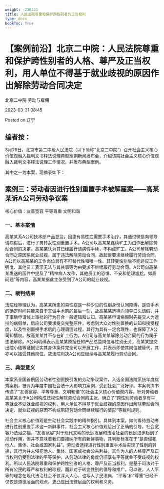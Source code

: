 ```yaml
---
weight: -230331
title: 人民法院尊重和保护跨性别者的正当权利
type: docs
bookToc: True
---
```


# 【案例前沿】北京二中院：人民法院尊重和保护跨性别者的人格、尊严及正当权利，用人单位不得基于就业歧视的原因作出解除劳动合同决定

北京二中院 劳动与雇佣

2023-03-31 08:45

Posted on 辽宁


## 编者按：

3月29日，北京市第二中级人民法院（以下简称“北京二中院”）召开社会主义核心价值观融入裁判文书释法说理典型案例新闻发布会，介绍该院社会主义核心价值观融入裁判文书释法说理工作情况，并发布典型案例。

其中之一为本案，现摘录如下：

## 案例三：劳动者因进行性别重置手术被解雇案——高某某诉A公司劳动争议案

核心价值：友善宽容 平等尊重 文明和谐

### 一、基本案情

高某某系A公司技术部产品总监，因患有易性症需要手术治疗，其通过微信向领导请病假后，进行了男转女性别重置手术。A公司以高某某连续旷工为由作出解除劳动合同的决定。高某某认为其已经履行请病假手续，不构成旷工，A公司解除劳动合同之原因系就业歧视，属于违法解除劳动合同，故起诉要求继续履行劳动合同。A公司以高某某的工作岗位具有不可替代性和唯一性、其转变性别后不能适应工作强度、其他员工表示无法与其共事等为由要求不继续履行劳动合同。A公司向高某某发送的函件中提及了“精神病人发作，其他员工的恐惧、不安和伦理尴尬，如厕问题”等内容，高某某据此主张受到了A公司的就业歧视。

### 二、裁判结果

法院经审理认为，高某某所患的易性症是一种少见的性别身份认同障碍，是否手术的确定时间只能来自于其做手术前的最后一刻，故高某某选择向领导口头请假，并于事后申请线上审批的行为符合一般逻辑和认知。高某某申请病假时先提交人为遮挡的病假单，后应公司要求提交完整原件，考虑到大众对性别置换的认知和接受程度，以及性别置换手术后的心理调适过程，其行为具有一定合理性，也保障了A公司知情权。故高某某并不存在旷工行为，A公司与高某某解除劳动合同的行为属于违法解除。A公司明确表示高某某原担任的产品总监岗位与性别无关，高某某提交出院小结等证据证实其身体条件完全可以开展工作，并表示即使其岗位被替代，其亦可以接受其他岗位。故法院判决A公司应继续与高某某履行劳动合同。

### 三、典型意义

本案系全国首例因劳动者性别置换引发的劳动争议案件，入选全国法院系统年度优秀案例，被评为年度中国社会法十大影响力案例，受到社会广泛好评。本案判决书传递了“友善宽容、平等尊重、文明和谐”的社会主义核心价值观内容，针对劳动者高某某关于A公司构成歧视性解除劳动合同的主张，确立了“跨性别劳动者享有平等就业不受就业歧视的权利、用人单位不得基于就业歧视的原因作出解除劳动合同决定、就业歧视的原因不构成阻碍劳动合同继续履行的情形”等裁判规则。

社会主义核心价值观是生动社会实践中的精神指引。具体到本案，如何看待劳动者进行性别重置手术这一新鲜事件，社会主义核心价值观给出了正确的引导。社会宽容乃法治之福，“友善宽容”对于现代文明的长远发展和法治社会的长足进步起到了推动作用，但并不意味着我们要接纳所有的新鲜事物，其判断标准在于“是否侵犯他人、集体、社会或国家利益”。劳动者选择进行性别重置手术后实现了性别的转换，其行为并未侵犯他人、集体、国家或社会公共利益，其作为人的人格尊严及正当权利仍受到法律的平等保护，从劳动法律的角度仍旧享有平等就业不受歧视的权利。所以人民法院尊重和保护跨性别者的人格、尊严及正当权利，是基于司法对于所有公民的尊严和权利的珍视，而非对于转变性别的倡导和推广。可以说，人人平等的理念在现代法治社会不仅深入人心，也写入了民法典，“平等”和“尊重”已经不仅仅是道德层面的观点，更凸显出法律层面的权利和义务。

